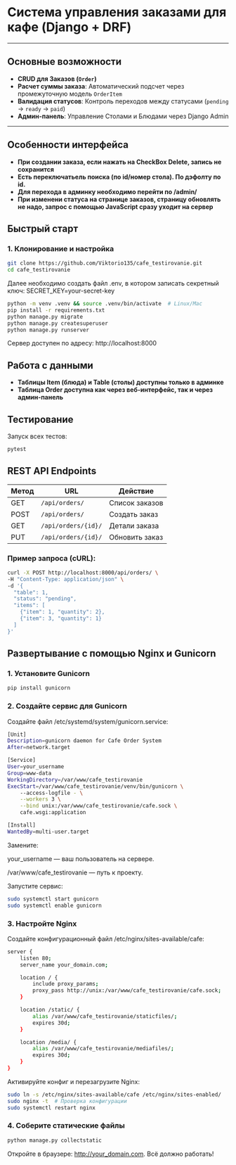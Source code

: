 # Система управления заказами для кафе (Django + DRF)
---

## Основные возможности
- **CRUD для Заказов (`Order`)**
- **Расчет суммы заказа**: Автоматический подсчет через промежуточную модель `OrderItem`
- **Валидация статусов**: Контроль переходов между статусами (`pending` → `ready` → `paid`)
- **Админ-панель**: Управление Столами и Блюдами через Django Admin

---

## Особенности интерфейса
- **При создании заказа, если нажать на CheckBox Delete, запись не сохранится**
- **Есть переключатьель поиска (по id/номер стола). По дэфолту по id.**
- **Для перехода в админку необходимо перейти по /admin/**
- **При изменени статуса на странице заказов, страницу обновлять не надо, запрос с помощью JavaScript сразу уходит на сервер**
  

## Быстрый старт

### 1. Клонирование и настройка
```bash
git clone https://github.com/Viktorio135/cafe_testirovanie.git
cd cafe_testirovanie
```
Далее необходимо создать файл .env, в котором записать секретный ключ: SECRET_KEY=your-secret-key
```bash
python -m venv .venv && source .venv/bin/activate  # Linux/Mac
pip install -r requirements.txt
python manage.py migrate
python manage.py createsuperuser
python manage.py runserver
```
Сервер доступен по адресу: http://localhost:8000

## Работа с данными
- **Таблицы Item (блюда) и Table (столы) доступны только в админке**
- **Таблица Order доступна как через веб-интерфейс, так и через админ-панель**

## Тестирование
Запуск всех тестов:
```bash
pytest
```
## REST API Endpoints

| Метод  | URL                  | Действие             |
|--------|----------------------|----------------------|
| GET    | `/api/orders/`       | Список заказов       |
| POST   | `/api/orders/`       | Создать заказ        |
| GET    | `/api/orders/{id}/`  | Детали заказа        |
| PUT    | `/api/orders/{id}/`  | Обновить заказ       |

### Пример запроса (cURL): 
```bash
curl -X POST http://localhost:8000/api/orders/ \
-H "Content-Type: application/json" \
-d '{
  "table": 1,
  "status": "pending",
  "items": [
    {"item": 1, "quantity": 2},
    {"item": 3, "quantity": 1}
  ]
}'
```

## Развертывание с помощью Nginx и Gunicorn
### 1. Установите Gunicorn
```bash
pip install gunicorn
```
### 2. Создайте сервис для Gunicorn
Создайте файл /etc/systemd/system/gunicorn.service:
```bash
[Unit]
Description=gunicorn daemon for Cafe Order System
After=network.target

[Service]
User=your_username
Group=www-data
WorkingDirectory=/var/www/cafe_testirovanie
ExecStart=/var/www/cafe_testirovanie/venv/bin/gunicorn \
    --access-logfile - \
    --workers 3 \
    --bind unix:/var/www/cafe_testirovanie/cafe.sock \
    cafe.wsgi:application

[Install]
WantedBy=multi-user.target
```

Замените:

your_username — ваш пользователь на сервере.

/var/www/cafe_testirovanie — путь к проекту.

Запустите сервис:
```bash
sudo systemctl start gunicorn
sudo systemctl enable gunicorn
```

### 3. Настройте Nginx
Создайте конфигурационный файл /etc/nginx/sites-available/cafe:
```bash
server {
    listen 80;
    server_name your_domain.com;

    location / {
        include proxy_params;
        proxy_pass http://unix:/var/www/cafe_testirovanie/cafe.sock;
    }

    location /static/ {
        alias /var/www/cafe_testirovanie/staticfiles/;
        expires 30d;
    }

    location /media/ {
        alias /var/www/cafe_testirovanie/mediafiles/;
        expires 30d;
    }
}
```
Активируйте конфиг и перезагрузите Nginx:

```bash
sudo ln -s /etc/nginx/sites-available/cafe /etc/nginx/sites-enabled/
sudo nginx -t  # Проверка конфигурации
sudo systemctl restart nginx
```
### 4. Соберите статические файлы
```bash
python manage.py collectstatic
```

Откройте в браузере: http://your_domain.com. Всё должно работать!




